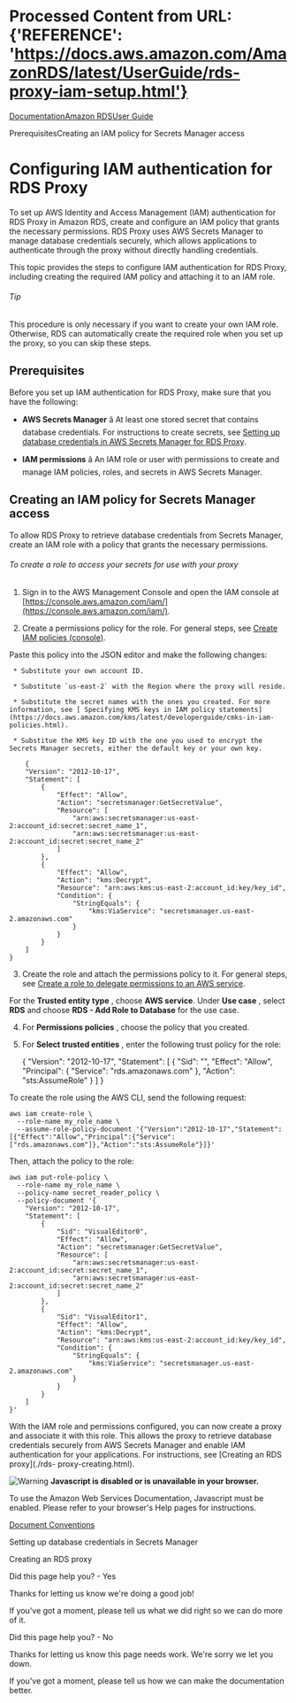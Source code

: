 # Processed Content from URL: {'REFERENCE': 'https://docs.aws.amazon.com/AmazonRDS/latest/UserGuide/rds-proxy-iam-setup.html'}

[](/pdfs/AmazonRDS/latest/UserGuide/rds-ug.pdf#rds-proxy-iam-setup "Open PDF")

[Documentation](/index.html)[Amazon RDS](/rds/index.html)[User
Guide](Welcome.html)

PrerequisitesCreating an IAM policy for Secrets Manager access

# Configuring IAM authentication for RDS Proxy

To set up AWS Identity and Access Management (IAM) authentication for RDS
Proxy in Amazon RDS, create and configure an IAM policy that grants the
necessary permissions. RDS Proxy uses AWS Secrets Manager to manage database
credentials securely, which allows applications to authenticate through the
proxy without directly handling credentials.

This topic provides the steps to configure IAM authentication for RDS Proxy,
including creating the required IAM policy and attaching it to an IAM role.

###### Tip

This procedure is only necessary if you want to create your own IAM role.
Otherwise, RDS can automatically create the required role when you set up the
proxy, so you can skip these steps.

## Prerequisites

Before you set up IAM authentication for RDS Proxy, make sure that you have
the following:

  * **AWS Secrets Manager** â At least one stored secret that contains database credentials. For instructions to create secrets, see [Setting up database credentials in AWS Secrets Manager for RDS Proxy](./rds-proxy-secrets-arns.html).

  * **IAM permissions** â An IAM role or user with permissions to create and manage IAM policies, roles, and secrets in AWS Secrets Manager.

## Creating an IAM policy for Secrets Manager access

To allow RDS Proxy to retrieve database credentials from Secrets Manager,
create an IAM role with a policy that grants the necessary permissions.

###### To create a role to access your secrets for use with your proxy

  1. Sign in to the AWS Management Console and open the IAM console at [https://console.aws.amazon.com/iam/](https://console.aws.amazon.com/iam/).

  2. Create a permissions policy for the role. For general steps, see [Create IAM policies (console)](https://docs.aws.amazon.com/IAM/latest/UserGuide/access_policies_create-console.html).

Paste this policy into the JSON editor and make the following changes:

     * Substitute your own account ID.

     * Substitute `us-east-2` with the Region where the proxy will reside.

     * Substitute the secret names with the ones you created. For more information, see [ Specifying KMS keys in IAM policy statements](https://docs.aws.amazon.com/kms/latest/developerguide/cmks-in-iam-policies.html).

     * Substitue the KMS key ID with the one you used to encrypt the Secrets Manager secrets, either the default key or your own key.
    
        {
        "Version": "2012-10-17",
        "Statement": [
            {
                "Effect": "Allow",
                "Action": "secretsmanager:GetSecretValue",
                "Resource": [
                    "arn:aws:secretsmanager:us-east-2:account_id:secret:secret_name_1",
                    "arn:aws:secretsmanager:us-east-2:account_id:secret:secret_name_2"
                ]
            },
            {
                "Effect": "Allow",
                "Action": "kms:Decrypt",
                "Resource": "arn:aws:kms:us-east-2:account_id:key/key_id",
                "Condition": {
                    "StringEquals": {
                        "kms:ViaService": "secretsmanager.us-east-2.amazonaws.com"
                    }
                }
            }
        ]
    }

  3. Create the role and attach the permissions policy to it. For general steps, see [Create a role to delegate permissions to an AWS service](https://docs.aws.amazon.com/IAM/latest/UserGuide/id_roles_create_for-service.html). 

For the **Trusted entity type** , choose **AWS service**. Under **Use case** ,
select **RDS** and choose **RDS - Add Role to Database** for the use case.

  4. For **Permissions policies** , choose the policy that you created.

  5. For **Select trusted entities** , enter the following trust policy for the role:
    
        {
      "Version": "2012-10-17",
      "Statement": [
        {
          "Sid": "",
          "Effect": "Allow",
          "Principal": {
            "Service": "rds.amazonaws.com"
          },
          "Action": "sts:AssumeRole"
        }
      ]
    }

To create the role using the AWS CLI, send the following request:

    
    
    aws iam create-role \
      --role-name my_role_name \
      --assume-role-policy-document '{"Version":"2012-10-17","Statement":[{"Effect":"Allow","Principal":{"Service":["rds.amazonaws.com"]},"Action":"sts:AssumeRole"}]}'

Then, attach the policy to the role:

    
    
    aws iam put-role-policy \
      --role-name my_role_name \
      --policy-name secret_reader_policy \
      --policy-document '{
        "Version": "2012-10-17",
        "Statement": [
            {
                "Sid": "VisualEditor0",
                "Effect": "Allow",
                "Action": "secretsmanager:GetSecretValue",
                "Resource": [
                    "arn:aws:secretsmanager:us-east-2:account_id:secret:secret_name_1",
                    "arn:aws:secretsmanager:us-east-2:account_id:secret:secret_name_2"
                ]
            },
            {
                "Sid": "VisualEditor1",
                "Effect": "Allow",
                "Action": "kms:Decrypt",
                "Resource": "arn:aws:kms:us-east-2:account_id:key/key_id",
                "Condition": {
                    "StringEquals": {
                        "kms:ViaService": "secretsmanager.us-east-2.amazonaws.com"
                    }
                }
            }
        ]
    }'

With the IAM role and permissions configured, you can now create a proxy and
associate it with this role. This allows the proxy to retrieve database
credentials securely from AWS Secrets Manager and enable IAM authentication
for your applications. For instructions, see [Creating an RDS proxy](./rds-
proxy-creating.html).

![Warning](https://d1ge0kk1l5kms0.cloudfront.net/images/G/01/webservices/console/warning.png)
**Javascript is disabled or is unavailable in your browser.**

To use the Amazon Web Services Documentation, Javascript must be enabled.
Please refer to your browser's Help pages for instructions.

[Document Conventions](/general/latest/gr/docconventions.html)

Setting up database credentials in Secrets Manager

Creating an RDS proxy

Did this page help you? - Yes

Thanks for letting us know we're doing a good job!

If you've got a moment, please tell us what we did right so we can do more of
it.

Did this page help you? - No

Thanks for letting us know this page needs work. We're sorry we let you down.

If you've got a moment, please tell us how we can make the documentation
better.

